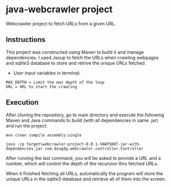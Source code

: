 # java-webcrawler project

Webcrawler project to fetch URLs from a given URL.

## Instructions

This project was constructed using Maven to build it and manage dependencies. I used Jsoup to fetch the URLs when crawling webpages and sqlite3 database to store and retrive the unique URLs fetched.
* User input variables in terminal:
```
MAX_DEPTH = Limit the max depth of the loop
URL = URL to start the crawling
```
## Execution

After cloning the repository, go to main directory and execute the following Maven and Java commands to build (with all dependencies in same .jar) and run the project:
``` 
mvn clean compile assembly:single

java -cp target\webcrawler-project-0.0.1-SNAPSHOT-jar-with-dependencies.jar com.dougdg.webcrawler.controller.Controller
```
After running the last command, you will be asked to provide a URL and a number, which will control the depth of the recursion thru fetched URLs. 

When it finished fetching all URLs, automatically the program will store the unique URLs in the sqlite3 database and retrieve all of them into the screen.
